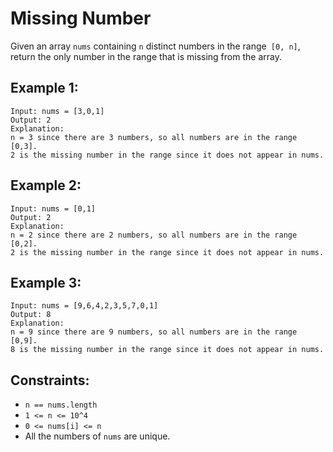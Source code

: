 # Missing Number

Given an array `nums` containing `n` distinct numbers in the range` [0, n]`, return the only number in the range that is
missing from the array.

## Example 1:

```
Input: nums = [3,0,1]
Output: 2
Explanation:
n = 3 since there are 3 numbers, so all numbers are in the range [0,3]. 
2 is the missing number in the range since it does not appear in nums.
```

## Example 2:

```
Input: nums = [0,1]
Output: 2
Explanation:
n = 2 since there are 2 numbers, so all numbers are in the range [0,2]. 
2 is the missing number in the range since it does not appear in nums.
```

## Example 3:

```
Input: nums = [9,6,4,2,3,5,7,0,1]
Output: 8
Explanation:
n = 9 since there are 9 numbers, so all numbers are in the range [0,9]. 
8 is the missing number in the range since it does not appear in nums.
```

## Constraints:

* `n == nums.length`
* `1 <= n <= 10^4`
* `0 <= nums[i] <= n`
* All the numbers of `nums` are unique.
